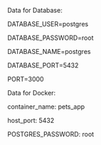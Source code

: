 Data for Database:

DATABASE_USER=postgres

DATABASE_PASSWORD=root

DATABASE_NAME=postgres

DATABASE_PORT=5432

PORT=3000

Data for Docker:

container_name: pets_app

host_port: 5432

POSTGRES_PASSWORD: root

